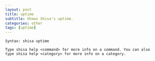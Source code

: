 ```yaml
---
layout: post
title: uptime
subtitle: Shows Shisa's uptime.
categories: other
tags: [uptime]
---
```


`Syntax: shisa uptime`

```
Type shisa help <command> for more info on a command. You can also type shisa help <category> for more info on a category.
```
